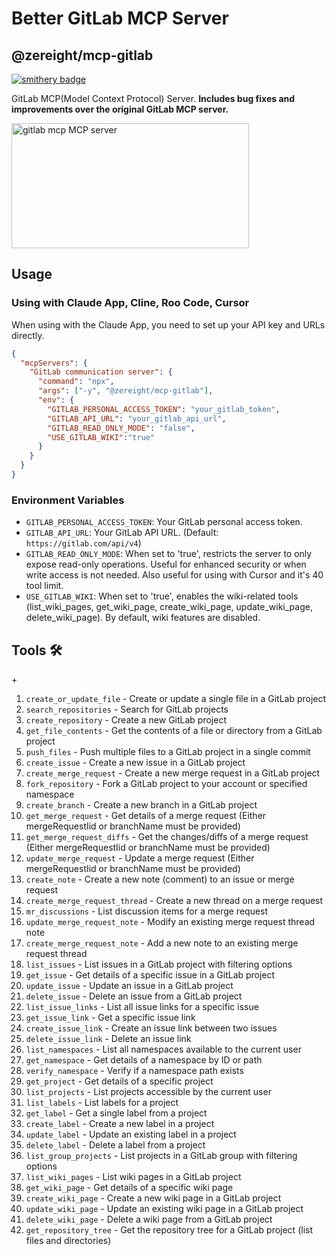 # Better GitLab MCP Server

## @zereight/mcp-gitlab

[![smithery badge](https://smithery.ai/badge/@zereight/gitlab-mcp)](https://smithery.ai/server/@zereight/gitlab-mcp)

GitLab MCP(Model Context Protocol) Server. **Includes bug fixes and improvements over the original GitLab MCP server.**

<a href="https://glama.ai/mcp/servers/7jwbk4r6d7"><img width="380" height="200" src="https://glama.ai/mcp/servers/7jwbk4r6d7/badge" alt="gitlab mcp MCP server" /></a>

## Usage

### Using with Claude App, Cline, Roo Code, Cursor

When using with the Claude App, you need to set up your API key and URLs directly.

```json
{
  "mcpServers": {
    "GitLab communication server": {
      "command": "npx",
      "args": ["-y", "@zereight/mcp-gitlab"],
      "env": {
        "GITLAB_PERSONAL_ACCESS_TOKEN": "your_gitlab_token",
        "GITLAB_API_URL": "your_gitlab_api_url",
        "GITLAB_READ_ONLY_MODE": "false",
        "USE_GITLAB_WIKI":"true"
      }
    }
  }
}
```

### Environment Variables


- `GITLAB_PERSONAL_ACCESS_TOKEN`: Your GitLab personal access token.
- `GITLAB_API_URL`: Your GitLab API URL. (Default: `https://gitlab.com/api/v4`)
- `GITLAB_READ_ONLY_MODE`: When set to 'true', restricts the server to only expose read-only operations. Useful for enhanced security or when write access is not needed. Also useful for using with Cursor and it's 40 tool limit.
- `USE_GITLAB_WIKI`: When set to 'true', enables the wiki-related tools (list_wiki_pages, get_wiki_page, create_wiki_page, update_wiki_page, delete_wiki_page). By default, wiki features are disabled.

## Tools 🛠️

+<!-- TOOLS-START -->
1. `create_or_update_file` - Create or update a single file in a GitLab project
2. `search_repositories` - Search for GitLab projects
3. `create_repository` - Create a new GitLab project
4. `get_file_contents` - Get the contents of a file or directory from a GitLab project
5. `push_files` - Push multiple files to a GitLab project in a single commit
6. `create_issue` - Create a new issue in a GitLab project
7. `create_merge_request` - Create a new merge request in a GitLab project
8. `fork_repository` - Fork a GitLab project to your account or specified namespace
9. `create_branch` - Create a new branch in a GitLab project
10. `get_merge_request` - Get details of a merge request (Either mergeRequestIid or branchName must be provided)
11. `get_merge_request_diffs` - Get the changes/diffs of a merge request (Either mergeRequestIid or branchName must be provided)
12. `update_merge_request` - Update a merge request (Either mergeRequestIid or branchName must be provided)
13. `create_note` - Create a new note (comment) to an issue or merge request
14. `create_merge_request_thread` - Create a new thread on a merge request
15. `mr_discussions` - List discussion items for a merge request
16. `update_merge_request_note` - Modify an existing merge request thread note
17. `create_merge_request_note` - Add a new note to an existing merge request thread
18. `list_issues` - List issues in a GitLab project with filtering options
19. `get_issue` - Get details of a specific issue in a GitLab project
20. `update_issue` - Update an issue in a GitLab project
21. `delete_issue` - Delete an issue from a GitLab project
22. `list_issue_links` - List all issue links for a specific issue
23. `get_issue_link` - Get a specific issue link
24. `create_issue_link` - Create an issue link between two issues
25. `delete_issue_link` - Delete an issue link
26. `list_namespaces` - List all namespaces available to the current user
27. `get_namespace` - Get details of a namespace by ID or path
28. `verify_namespace` - Verify if a namespace path exists
29. `get_project` - Get details of a specific project
30. `list_projects` - List projects accessible by the current user
31. `list_labels` - List labels for a project
32. `get_label` - Get a single label from a project
33. `create_label` - Create a new label in a project
34. `update_label` - Update an existing label in a project
35. `delete_label` - Delete a label from a project
36. `list_group_projects` - List projects in a GitLab group with filtering options
37. `list_wiki_pages` - List wiki pages in a GitLab project
38. `get_wiki_page` - Get details of a specific wiki page
39. `create_wiki_page` - Create a new wiki page in a GitLab project
40. `update_wiki_page` - Update an existing wiki page in a GitLab project
41. `delete_wiki_page` - Delete a wiki page from a GitLab project
42. `get_repository_tree` - Get the repository tree for a GitLab project (list files and directories)
<!-- TOOLS-END -->
